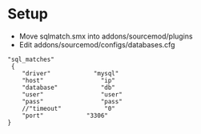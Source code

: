 # Setup


- Move sqlmatch.smx into addons/sourcemod/plugins
- Edit addons/sourcemod/configs/databases.cfg
```
"sql_matches"
 {
    "driver"            "mysql"
    "host"                "ip"
    "database"            "db"
    "user"                "user"
    "pass"                "pass"
    //"timeout"            "0"
    "port"            "3306"
}
```
